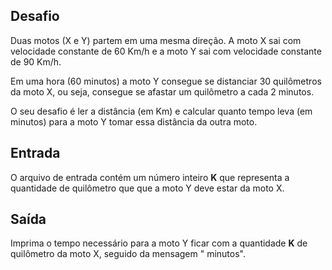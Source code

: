 ﻿## Desafio

Duas motos (X e Y) partem em uma mesma direção. A moto X sai com velocidade constante de 60 Km/h e a moto Y sai com velocidade constante de 90 Km/h.

Em uma hora (60 minutos) a moto Y consegue se distanciar 30 quilômetros da moto X, ou seja, consegue se afastar um quilômetro a cada 2 minutos.

O seu desafio é ler a distância (em Km) e calcular quanto tempo leva (em minutos) para a moto Y tomar essa distância da outra moto.

## Entrada

O arquivo de entrada contém um número inteiro **K** que representa a quantidade de quilômetro que que a moto Y deve estar da moto X.

## Saída

Imprima o tempo necessário para a moto Y ficar com a quantidade **K** de quilômetro da moto X, seguido da mensagem " minutos".
